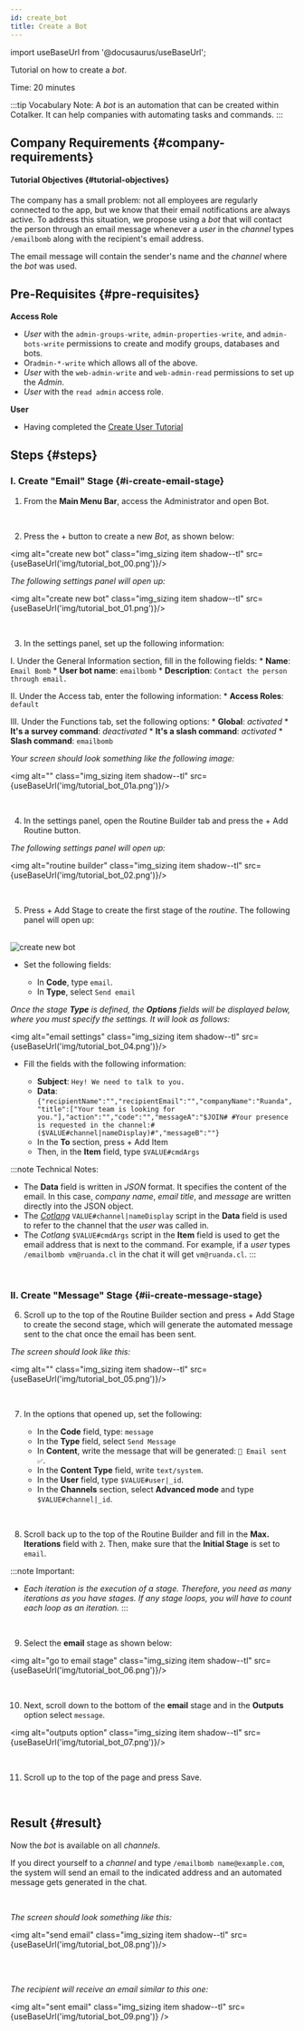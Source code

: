 ```yaml
---
id: create_bot
title: Create a Bot
---
```

import useBaseUrl from '@docusaurus/useBaseUrl'; 

Tutorial on how to create a _bot_.

Time: 20 minutes

:::tip Vocabulary Note:
A _bot_ is an automation that can be created within Cotalker. It can help companies with automating tasks and commands.
:::

## Company Requirements {#company-requirements}
#### Tutorial Objectives {#tutorial-objectives}

The company has a small problem: not all employees are regularly connected to the app, but we know that their email notifications are always active. To address this situation, we propose using a _bot_ that will contact the person through an email message whenever a _user_ in the _channel_ types `/emailbomb` along with the recipient's email address.

The email message will contain the sender's name and the _channel_ where the _bot_ was used.

## Pre-Requisites {#pre-requisites}

**Access Role**
* _User_ with the `admin-groups-write`, `admin-properties-write`,  and `admin-bots-write` permissions to create and modify groups, databases and bots. 
* Or`admin-*-write` which allows all of the above. 
* _User_ with the `web-admin-write` and `web-admin-read` permissions to set up the _Admin_.
* _User_ with the `read admin` access role.

**User**
* Having completed the [Create User Tutorial](create_user)

## Steps {#steps}
### I. Create "Email" Stage {#i-create-email-stage}
<div class="alert alert--secondary">

1. From the **Main Menu Bar**, access the <span class="badge badge--primary">Administrator</span> and open <span class="badge badge--primary">Bot</span>.

</div>
<br/>

<div class="alert alert--secondary">

2. Press the <span class="badge badge--primary">+</span> button to create a new _Bot_, as shown below:

<img alt="create new bot" class="img_sizing item shadow--tl" src={useBaseUrl('img/tutorial_bot_00.png')}/>
<br/>

_The following settings panel will open up:_

<img alt="create new bot" class="img_sizing item shadow--tl" src={useBaseUrl('img/tutorial_bot_01.png')}/>
<br/>

</div>
<br/>

<div class="alert alert--secondary">

3. In the settings panel, set up the following information:

  I. Under the <span class="badge badge--primary">General Information</span> section, fill in the following fields:
    * **Name**: `Email Bomb`
    * **User bot name**: `emailbomb`
    * **Description**: `Contact the person through email.`

  II. Under the <span class="badge badge--primary">Access</span> tab, enter the following information:
    * **Access Roles**: `default`

  III. Under the <span class="badge badge--primary">Functions</span> tab, set the following options:
    * **Global**: _activated_
    * **It's a survey command**: _deactivated_
    * **It's a slash command**: _activated_
    * **Slash command**: `emailbomb`

_Your screen should look something like the following image:_

<img alt="" class="img_sizing item shadow--tl" src={useBaseUrl('img/tutorial_bot_01a.png')}/>

</div>
<br/>

<div class="alert alert--secondary">

4. In the settings panel, open the <span class="badge badge--primary">Routine Builder</span> tab and press the <span class="badge badge--primary">+ Add Routine</span> button.

  _The following settings panel will open up:_

<img alt="routine builder" class="img_sizing item shadow--tl" src={useBaseUrl('img/tutorial_bot_02.png')}/>
<br/>

</div>
<br/>

<div class="alert alert--secondary">

5. Press <span class="badge badge--primary">+ Add Stage</span> to create the first stage of the _routine_. The following panel will open up:

<br/>
<img alt="create new bot" class="img_sizing item shadow--tl" src={useBaseUrl('img/tutorial_bot_03.png')}/>
<br/>

  - Set the following fields:

    - In **Code**, type `email`.
    - In **Type**, select `Send email`

  _Once the stage **Type** is defined, the **Options** fields will be displayed below, where you must specify the settings. It will look as follows:_

<img alt="email settings" class="img_sizing item shadow--tl" src={useBaseUrl('img/tutorial_bot_04.png')}/>
<br/>

- Fill the fields with the following information:

  * **Subject**: `Hey! We need to talk to you.`
  * **Data**: `{"recipientName":"","recipientEmail":"","companyName":"Ruanda","title":["Your team is looking for you."],"action":"","code":"","messageA":"$JOIN# #Your presence is requested in the channel:#($VALUE#channel|nameDisplay)#","messageB":""}`
  * In the **To** section, press <span class="badge badge--primary">+ Add Item</span>
  * Then, in the **Item** field, type `$VALUE#cmdArgs`

:::note Technical Notes:
- The **Data** field is written in _JSON_ format. It specifies the content of the email. In this case, _company name_, _email title_, and _message_ are written directly into the JSON object.
- The [_Cotlang_](/docs/documentation/automation/admin_cotlang) `VALUE#channel|nameDisplay` script in the **Data** field is used to refer to the channel that the _user_ was called in.
- The _Cotlang_ `$VALUE#cmdArgs` script in the **Item** field is used to get the email address that is next to the command. For example, if a _user_ types `/emailbomb vm@ruanda.cl` in the chat it will get `vm@ruanda.cl`.
:::

</div>
<br/>

### II. Create "Message" Stage {#ii-create-message-stage}

<div class="alert alert--secondary">

6. Scroll up to the top of the <span class="badge badge--primary">Routine Builder</span> section and press <span class="badge badge--primary">+ Add Stage</span> to create the second stage, which will generate the automated message sent to the chat once the email has been sent.

  _The screen should look like this:_

<img alt="" class="img_sizing item shadow--tl" src={useBaseUrl('img/tutorial_bot_05.png')}/>
<br/>

</div>
<br/>

<div class="alert alert--secondary">

7. In the options that opened up, set the following:

    - In the **Code** field, type: `message` 
    - In the **Type** field, select `Send Message` 
    - In **Content**, write the message that will be generated: `📩 Email sent ✅`.
    - In the **Content Type** field, write `text/system`.
    - In the **User** field, type `$VALUE#user|_id`.
    - In the **Channels** section, select **Advanced mode** and type `$VALUE#channel|_id`.

</div>
<br/>

<div class="alert alert--secondary">

8. Scroll back up to the top of the <span class="badge badge--primary">Routine Builder</span> and fill in the **Max. Iterations** field with `2`. Then, make sure that the **Initial Stage** is set to `email`.

:::note Important:
- _Each iteration is the execution of a stage. Therefore, you need as many iterations as you have stages. If any stage loops, you will have to count each loop as an iteration._
:::

</div>
<br/>

<div class="alert alert--secondary">

9. Select the **email** stage as shown below:

<img alt="go to email stage" class="img_sizing item shadow--tl" src={useBaseUrl('img/tutorial_bot_06.png')}/>
<br/>

</div>
<br/>

<div class="alert alert--secondary">

10. Next, scroll down to the bottom of the **email** stage and in the **Outputs** option select `message`.

<img alt="outputs option" class="img_sizing item shadow--tl" src={useBaseUrl('img/tutorial_bot_07.png')}/>
<br/>

</div>
<br/>

<div class="alert alert--secondary">

11. Scroll up to the top of the page and press <span class="badge badge--primary">Save</span>.

</div>
<br/>

## Result {#result}

Now the _bot_ is available on all _channels_.

If you direct yourself to a _channel_ and type `/emailbomb name@example.com`, the system will send an email to the indicated address and an automated message gets generated in the chat.

<br/>

_The screen should look something like this:_


<img alt="send email" class="img_sizing item shadow--tl" src={useBaseUrl('img/tutorial_bot_08.png')}/>

<br/>
<br/>

_The recipient will receive an email similar to this one:_

<img alt="sent email" class="img_sizing item shadow--tl" src={useBaseUrl('img/tutorial_bot_09.png')} />

<br/>


